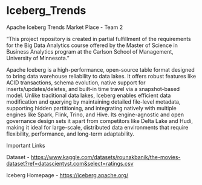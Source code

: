 # Iceberg_Trends

Apache Iceberg Trends Market Place - Team 2

“This project repository is created in partial fulfillment of the requirements for the Big Data Analytics course offered by the Master of Science in Business Analytics program at the Carlson School of Management, University of Minnesota.” 

Apache Iceberg is a high-performance, open-source table format designed to bring data warehouse reliability to data lakes. It offers robust features like ACID transactions, schema evolution, native support for inserts/updates/deletes, and built-in time travel via a snapshot-based model. Unlike traditional data lakes, Iceberg enables efficient data modification and querying by maintaining detailed file-level metadata, supporting hidden partitioning, and integrating natively with multiple engines like Spark, Flink, Trino, and Hive. Its engine-agnostic and open governance design sets it apart from competitors like Delta Lake and Hudi, making it ideal for large-scale, distributed data environments that require flexibility, performance, and long-term adaptability. 

Important Links

Dataset - https://www.kaggle.com/datasets/rounakbanik/the-movies-dataset?ref=datascientyst.com&select=ratings.csv

Iceberg Homepage - https://iceberg.apache.org/
